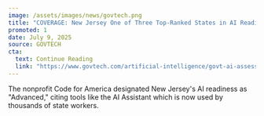 ```yaml
---
image: /assets/images/news/govtech.png
title: "COVERAGE: New Jersey One of Three Top-Ranked States in AI Readiness Assessment"
promoted: 1
date: July 9, 2025
source: GOVTECH
cta:
  text: Continue Reading
  link: "https://www.govtech.com/artificial-intelligence/govt-ai-assessment-ranks-states-readiness-adoption-levels"
---
```

The nonprofit Code for America designated New Jersey's AI readiness as "Advanced," citing tools like the AI Assistant which is now used by thousands of state workers.
